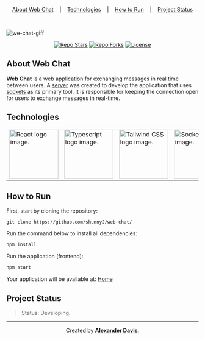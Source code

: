 <p align="center">
  <a href="#about-web-chat">About Web Chat</a>
  &nbsp;&nbsp;&nbsp;|&nbsp;&nbsp;&nbsp;
  <a href="#technologies">Technologies</a>
  &nbsp;&nbsp;&nbsp;|&nbsp;&nbsp;&nbsp;
  <a href="#how-to-run">How to Run</a>
  &nbsp;&nbsp;&nbsp;|&nbsp;&nbsp;&nbsp;
  <a href="#project-status">Project Status</a>
</p>

</br>

![we-chat-giff](https://user-images.githubusercontent.com/72872854/211026234-8486f659-13f4-47b8-8ae0-aee1c7dae7e2.gif)

<p align="center">
<a href="https://img.shields.io/github/stars/shunny2/web-chat?style=social"><img src="https://img.shields.io/github/stars/shunny2/web-chat?style=social" alt="Repo Stars"/></a>
<a href="https://img.shields.io/github/forks/shunny2/web-chat?style=social"><img src="https://img.shields.io/github/forks/shunny2/web-chat?style=social" alt="Repo Forks"/></a>
<a href="https://img.shields.io/github/license/shunny2/web-chat"><img src="https://img.shields.io/github/license/shunny2/web-chat" alt="License"/></a>
</p>

## About Web Chat

<b>Web Chat</b> is a web application for exchanging messages in real time between users.
A [server](https://github.com/shunny2/web-chat-socket) was created to develop the application that uses [sockets](https://en.wikipedia.org/wiki/WebSocket) as its primary tool. It is responsible for keeping the connection open for users to exchange messages in real-time.

## Technologies

<table>
  <thead>
  </thead>
  <tbody>
    <td>
      <a href="https://reactjs.org/" title="React"><img width="128" height="128" src="https://cdn.worldvectorlogo.com/logos/react-2.svg" alt="React logo image." /></a>
    </td>
    <td>
      <a href="https://www.typescriptlang.org/" title="TypeScript"><img width="128" height="128" src="https://cdn.worldvectorlogo.com/logos/typescript-2.svg" alt="Typescript logo image." /></a>
    </td>
    <td>
      <a href="https://tailwindcss.com/" title="Tailwind CSS"><img width="128" height="128" src="https://cdn.worldvectorlogo.com/logos/tailwindcss.svg" alt="Tailwind CSS logo image." /></a>
    </td>
    <td>
      <a href="https://socket.io/" title="Socket.io"><img width="128" height="128" src="https://socket.io/images/logo.svg" alt="Socket.io logo image." /></a>
    </td>
  </tbody>
</table>

## How to Run

First, start by cloning the repository:
```shell
git clone https://github.com/shunny2/web-chat/
```

Run the command below to install all dependencies:
```bash
npm install
```

Run the application (frontend):
```bash
npm start
```

Your application will be available at: [Home](http://localhost:3000/)

## Project Status

> Status: Developing.

<hr/>

<p align="center">Created by <a href="https://github.com/shunny2"><b>Alexander Davis</b></a>.</p>
